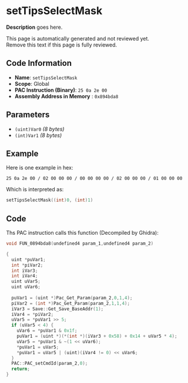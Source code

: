 # setTipsSelectMask

**Description** goes here.

This page is automatically generated and not reviewed yet.<br>Remove this text if this page is fully reviewed.

## Code Information

- **Name**: `setTipsSelectMask`
- **Scope**: Global
- **PAC Instruction (Binary)**: `25 0a 2e 00`
- **Assembly Address in Memory** : `0x894bda8`

## Parameters

- `(uint)Var0` *(8 bytes)*
- `(int)Var1` *(8 bytes)*

## Example

Here is one example in hex:

```25 0a 2e 00 / 02 00 00 00 / 00 00 00 00 / 02 00 00 00 / 01 00 00 00```

Which is interpreted as:

```c
setTipsSelectMask((int)0, (int)1)
```

## Code

Ths PAC instruction calls this function (Decompiled by Ghidra):

```c
void FUN_0894bda8(undefined4 param_1,undefined4 param_2)

{
  uint *puVar1;
  int *piVar2;
  int iVar3;
  int iVar4;
  uint uVar5;
  uint uVar6;
  
  puVar1 = (uint *)Pac_Get_Param(param_2,0,1,4);
  piVar2 = (int *)Pac_Get_Param(param_2,1,1,4);
  iVar3 = Save::Get_Save_BaseAddr(1);
  iVar4 = *piVar2;
  uVar5 = *puVar1 >> 5;
  if (uVar5 < 4) {
    uVar6 = *puVar1 & 0x1f;
    puVar1 = (uint *)(*(int *)(iVar3 + 0x58) + 0x14 + uVar5 * 4);
    uVar5 = *puVar1 & ~(1 << uVar6);
    *puVar1 = uVar5;
    *puVar1 = uVar5 | (uint)(iVar4 != 0) << uVar6;
  }
  PAC::PAC_setCmdId(param_2,0);
  return;
}
```

